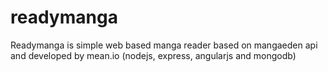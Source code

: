 # readymanga
Readymanga is simple web based manga reader based on mangaeden api and developed by mean.io (nodejs, express, angularjs and mongodb)
